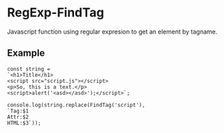 # RegExp-FindTag
Javascript function using regular expresion to get an element by tagname.
## Example
```
const string = 
`<h1>Title</h1>
<script src="script.js"></script>
<p>So, this is a text.</p>
<script>alert('<asd></asd>');</script>`;

console.log(string.replace(FindTag('script'),
`Tag:$1
Attr:$2
HTML:$3`));
```
